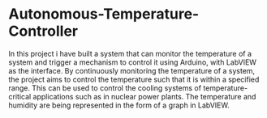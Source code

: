# Autonomous-Temperature-Controller
In this project i have built a system that can monitor the temperature of a system and trigger a mechanism to control it using Arduino, with LabVIEW as the interface.
By continuously monitoring the temperature of a system, the project aims to control the temperature such that it is within a specified range.
This can be used to control the cooling systems of temperature-critical applications such as in nuclear power plants. 
The temperature and humidity are being represented in the form of a graph in LabVIEW.
